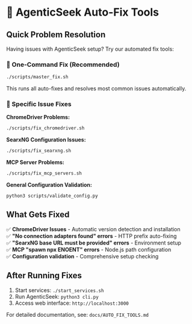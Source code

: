 # 🔧 AgenticSeek Auto-Fix Tools

## Quick Problem Resolution

Having issues with AgenticSeek setup? Try our automated fix tools:

### 🚀 One-Command Fix (Recommended)
```bash
./scripts/master_fix.sh
```
This runs all auto-fixes and resolves most common issues automatically.

### 🎯 Specific Issue Fixes

**ChromeDriver Problems:**
```bash
./scripts/fix_chromedriver.sh
```

**SearxNG Configuration Issues:**
```bash
./scripts/fix_searxng.sh
```

**MCP Server Problems:**
```bash
./scripts/fix_mcp_servers.sh
```

**General Configuration Validation:**
```bash
python3 scripts/validate_config.py
```

## What Gets Fixed

✅ **ChromeDriver Issues** - Automatic version detection and installation  
✅ **"No connection adapters found" errors** - HTTP prefix auto-fixing  
✅ **"SearxNG base URL must be provided" errors** - Environment setup  
✅ **MCP "spawn npx ENOENT" errors** - Node.js path configuration  
✅ **Configuration validation** - Comprehensive setup checking  

## After Running Fixes

1. Start services: `./start_services.sh`
2. Run AgenticSeek: `python3 cli.py`
3. Access web interface: `http://localhost:3000`

For detailed documentation, see: `docs/AUTO_FIX_TOOLS.md`
